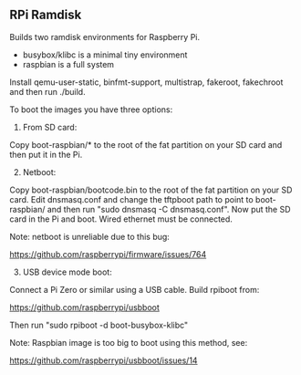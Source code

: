 RPi Ramdisk
-----------

Builds two ramdisk environments for Raspberry Pi.

- busybox/klibc is a minimal tiny environment
- raspbian is a full system

Install qemu-user-static, binfmt-support, multistrap, fakeroot, fakechroot
and then run ./build.

To boot the images you have three options:

1. From SD card:

Copy boot-raspbian/* to the root of the fat partition on your SD card and
then put it in the Pi.

2. Netboot:

Copy boot-raspbian/bootcode.bin to the root of the fat partition on your
SD card. Edit dnsmasq.conf and change the tftpboot path to point to
boot-raspbian/ and then run "sudo dnsmasq -C dnsmasq.conf". Now put the SD
card in the Pi and boot. Wired ethernet must be connected.

Note: netboot is unreliable due to this bug:

https://github.com/raspberrypi/firmware/issues/764

3. USB device mode boot:

Connect a Pi Zero or similar using a USB cable. Build rpiboot from:

https://github.com/raspberrypi/usbboot

Then run "sudo rpiboot -d boot-busybox-klibc"

Note: Raspbian image is too big to boot using this method, see:

https://github.com/raspberrypi/usbboot/issues/14
